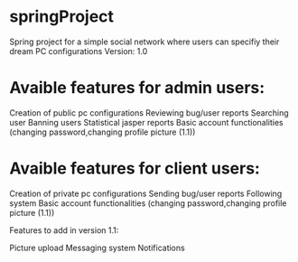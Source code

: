 # springProject
Spring project for a simple social network where users can specifiy their dream PC configurations
Version: 1.0

# Avaible features for admin users:
Creation of public pc configurations
Reviewing bug/user reports
Searching user
Banning users
Statistical jasper reports
Basic account functionalities (changing password,changing profile picture (1.1))

# Avaible features for client users:
Creation of private pc configurations
Sending bug/user reports
Following system
Basic account functionalities (changing password,changing profile picture (1.1))

Features to add in version 1.1:

Picture upload
Messaging system
Notifications

